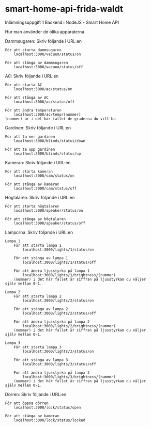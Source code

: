 # smart-home-api-frida-waldt

Inlämningsuppgift 1 Backend i NodeJS - Smart Home API

Hur man använder de olika apparaterna.

Dammsugaren:
Skriv följande i URL:en

    För att starta dammsugaren
        localhost:3000/vacuum/status/on

    För att stänga av dammsugaren
        localhost:3000/vacuum/status/off

AC:
Skriv följande i URL:en

    För att starta AC
        localhost:3000/ac/status/on

    För att stänga av AC
        localhost:3000/ac/status/off

    För att ändra temperaturen
        localhost:3000/ac/temp/(nummer)
    (nummer) är i det här fallet de graderna du vill ha

Gardinen:
Skriv följande i URL:en

    För att ta ner gardinen
        localhost:3000/blinds/status/down

    För att ta upp gardinen
        localhost:3000/blinds/status/up

Kameran:
Skriv följande i URL:en

    För att starta kameran
        localhost:3000/cam/status/on

    För att stänga av kameran
        localhost:3000/cam/status/off

Högtalaren:
Skriv följande i URL:en

    För att starta högtalaren
        localhost:3000/speaker/status/on

    För att stänga av högtalaren
        localhost:3000/speaker/status/off

Lamporna:
Skriv följande i URL:en

    Lampa 1
        För att starta lampa 1
            localhost:3000/lights/1/status/on

        För att stänga av lampa 1
            localhost:3000/lights/1/status/off

        För att ändra ljusstyrka på lampa 1
            localhost:3000/lights/1/brightness/(nummer)
        (nummer) i det här fallet är siffran på ljusstyrkan du väljer själv mellan 0-1.

    Lampa 2
        För att starta lampa 2
            localhost:3000/lights/2/status/on

        För att stänga av lampa 2
            localhost:3000/lights/2/status/off

        För att ändra ljusstyrka på lampa 2
            localhost:3000/lights/2/brightness/(nummer)
        (nummer) i det här fallet är siffran på ljusstyrkan du väljer själv mellan 0-1.

    Lampa 3
        För att starta lampa 3
            localhost:3000/lights/3/status/on

        För att stänga av lampa 3
            localhost:3000/lights/3/status/off

        För att ändra ljusstyrka på lampa 3
            localhost:3000/lights/3/brightness/(nummer)
        (nummer) i det här fallet är siffran på ljusstyrkan du väljer själv mellan 0-1.

Dörren:
Skriv följande i URL:en

    För att öppna dörren
        localhost:3000/lock/status/open

    För att stänga av kameran
        localhost:3000/lock/status/locked
